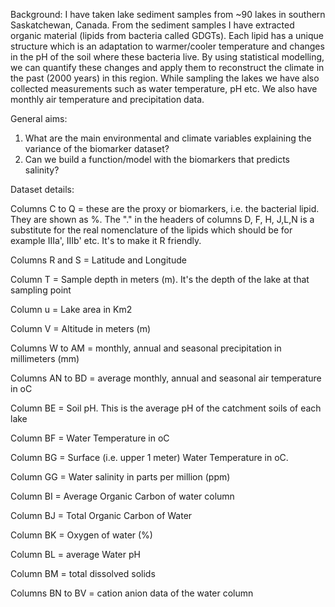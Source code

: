 Background:
I have taken lake sediment samples from ~90 lakes in southern Saskatchewan, Canada. 
From the sediment samples I have extracted organic material (lipids from bacteria called GDGTs). Each lipid has a unique structure which is an adaptation 
to warmer/cooler temperature and changes in the pH of the soil where these bacteria live. By using statistical modelling, we can quantify these changes 
and apply them to reconstruct the climate in the past (2000 years) in this region. While sampling the lakes we have also collected measurements such as 
water temperature, pH etc. We also have monthly air temperature and precipitation data. 


General aims:
1) What are the main environmental and climate variables explaining the variance of the biomarker dataset? 
2) Can we build a function/model with the biomarkers that predicts salinity?



Dataset details: 

Columns C to Q = these are the proxy or biomarkers, i.e. the bacterial lipid. They are shown as %. The "." in the headers of columns D, F, H, J,L,N is a substitute for the
real nomenclature of the lipids which should be for example IIIa', IIIb' etc. It's to make it R friendly.

Columns R and S = Latitude and Longitude

Column T = Sample depth in meters (m). It's the depth of the lake at that sampling point

Column u = Lake area in Km2

Column V = Altitude in meters (m)

Columns W to AM = monthly, annual and seasonal precipitation in millimeters (mm)

Columns AN to BD = average monthly, annual and seasonal air temperature in oC

Column BE = Soil pH. This is the average pH of the catchment soils of each lake

Column BF = Water Temperature in oC

Column BG = Surface (i.e. upper 1 meter) Water Temperature in oC. 

Column GG = Water salinity in parts per million (ppm)

Column BI = Average Organic Carbon of water column

Column BJ = Total Organic Carbon of Water 

Column BK = Oxygen of water (%)

Column BL = average Water pH

Column BM = total dissolved solids

Columns BN to BV = cation anion data of the water column 



